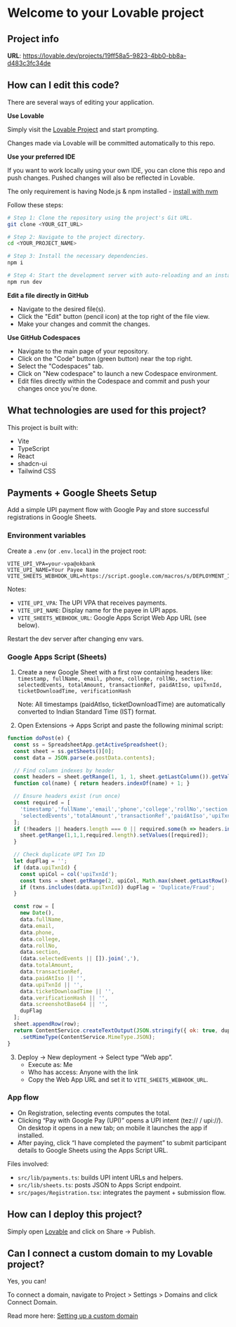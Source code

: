 # Welcome to your Lovable project

## Project info

**URL**: https://lovable.dev/projects/19ff58a5-9823-4bb0-bb8a-d483c3fc34de

## How can I edit this code?

There are several ways of editing your application.

**Use Lovable**

Simply visit the [Lovable Project](https://lovable.dev/projects/19ff58a5-9823-4bb0-bb8a-d483c3fc34de) and start prompting.

Changes made via Lovable will be committed automatically to this repo.

**Use your preferred IDE**

If you want to work locally using your own IDE, you can clone this repo and push changes. Pushed changes will also be reflected in Lovable.

The only requirement is having Node.js & npm installed - [install with nvm](https://github.com/nvm-sh/nvm#installing-and-updating)

Follow these steps:

```sh
# Step 1: Clone the repository using the project's Git URL.
git clone <YOUR_GIT_URL>

# Step 2: Navigate to the project directory.
cd <YOUR_PROJECT_NAME>

# Step 3: Install the necessary dependencies.
npm i

# Step 4: Start the development server with auto-reloading and an instant preview.
npm run dev
```

**Edit a file directly in GitHub**

- Navigate to the desired file(s).
- Click the "Edit" button (pencil icon) at the top right of the file view.
- Make your changes and commit the changes.

**Use GitHub Codespaces**

- Navigate to the main page of your repository.
- Click on the "Code" button (green button) near the top right.
- Select the "Codespaces" tab.
- Click on "New codespace" to launch a new Codespace environment.
- Edit files directly within the Codespace and commit and push your changes once you're done.

## What technologies are used for this project?

This project is built with:

- Vite
- TypeScript
- React
- shadcn-ui
- Tailwind CSS

## Payments + Google Sheets Setup

Add a simple UPI payment flow with Google Pay and store successful registrations in Google Sheets.

### Environment variables

Create a `.env` (or `.env.local`) in the project root:

```
VITE_UPI_VPA=your-vpa@okbank
VITE_UPI_NAME=Your Payee Name
VITE_SHEETS_WEBHOOK_URL=https://script.google.com/macros/s/DEPLOYMENT_ID/exec
```

Notes:
- `VITE_UPI_VPA`: The UPI VPA that receives payments.
- `VITE_UPI_NAME`: Display name for the payee in UPI apps.
- `VITE_SHEETS_WEBHOOK_URL`: Google Apps Script Web App URL (see below).

Restart the dev server after changing env vars.

### Google Apps Script (Sheets)

1. Create a new Google Sheet with a first row containing headers like:
   `timestamp, fullName, email, phone, college, rollNo, section, selectedEvents, totalAmount, transactionRef, paidAtIso, upiTxnId, ticketDownloadTime, verificationHash`
   
   Note: All timestamps (paidAtIso, ticketDownloadTime) are automatically converted to Indian Standard Time (IST) format.
2. Open Extensions → Apps Script and paste the following minimal script:

```javascript
function doPost(e) {
  const ss = SpreadsheetApp.getActiveSpreadsheet();
  const sheet = ss.getSheets()[0];
  const data = JSON.parse(e.postData.contents);

  // Find column indexes by header
  const headers = sheet.getRange(1, 1, 1, sheet.getLastColumn()).getValues()[0];
  function col(name) { return headers.indexOf(name) + 1; }

  // Ensure headers exist (run once)
  const required = [
    'timestamp','fullName','email','phone','college','rollNo','section',
    'selectedEvents','totalAmount','transactionRef','paidAtIso','upiTxnId','ticketDownloadTime','verificationHash','screenshotBase64','dupFlag'
  ];
  if (!headers || headers.length === 0 || required.some(h => headers.indexOf(h) === -1)) {
    sheet.getRange(1,1,1,required.length).setValues([required]);
  }

  // Check duplicate UPI Txn ID
  let dupFlag = '';
  if (data.upiTxnId) {
    const upiCol = col('upiTxnId');
    const txns = sheet.getRange(2, upiCol, Math.max(sheet.getLastRow()-1,0), 1).getValues().flat();
    if (txns.includes(data.upiTxnId)) dupFlag = 'Duplicate/Fraud';
  }

  const row = [
    new Date(),
    data.fullName,
    data.email,
    data.phone,
    data.college,
    data.rollNo,
    data.section,
    (data.selectedEvents || []).join(','),
    data.totalAmount,
    data.transactionRef,
    data.paidAtIso || '',
    data.upiTxnId || '',
    data.ticketDownloadTime || '',
    data.verificationHash || '',
    data.screenshotBase64 || '',
    dupFlag
  ];
  sheet.appendRow(row);
  return ContentService.createTextOutput(JSON.stringify({ ok: true, dupFlag }))
    .setMimeType(ContentService.MimeType.JSON);
}
```

3. Deploy → New deployment → Select type “Web app”.
   - Execute as: Me
   - Who has access: Anyone with the link
   - Copy the Web App URL and set it to `VITE_SHEETS_WEBHOOK_URL`.

### App flow

- On Registration, selecting events computes the total.
- Clicking “Pay with Google Pay (UPI)” opens a UPI intent (tez:// / upi://). On desktop it opens in a new tab; on mobile it launches the app if installed.
- After paying, click “I have completed the payment” to submit participant details to Google Sheets using the Apps Script URL.

Files involved:
- `src/lib/payments.ts`: builds UPI intent URLs and helpers.
- `src/lib/sheets.ts`: posts JSON to Apps Script endpoint.
- `src/pages/Registration.tsx`: integrates the payment + submission flow.

## How can I deploy this project?

Simply open [Lovable](https://lovable.dev/projects/19ff58a5-9823-4bb0-bb8a-d483c3fc34de) and click on Share -> Publish.

## Can I connect a custom domain to my Lovable project?

Yes, you can!

To connect a domain, navigate to Project > Settings > Domains and click Connect Domain.

Read more here: [Setting up a custom domain](https://docs.lovable.dev/tips-tricks/custom-domain#step-by-step-guide)
